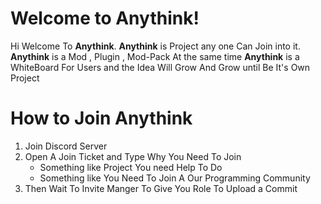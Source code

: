 # Welcome to Anythink!

Hi Welcome To **Anythink**. 
**Anythink** is Project any one Can Join into it.
**Anythink** is a Mod , Plugin , Mod-Pack At the same time
**Anythink** is a WhiteBoard For Users and the Idea Will Grow And Grow until Be It's Own Project


# How to Join Anythink

1. Join Discord Server
2. Open A  Join Ticket and Type Why You Need To Join
	* Something like Project You need Help To Do
	* Something like You Need To Join A Our Programming Community
3. Then Wait To Invite Manger To Give You Role To Upload a Commit
